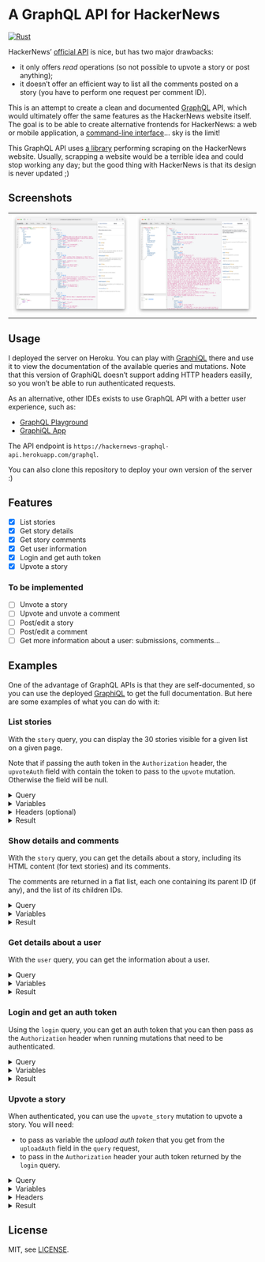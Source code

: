 # A GraphQL API for HackerNews

[![Rust](https://github.com/scastiel/hn/actions/workflows/rust.yml/badge.svg)](https://github.com/scastiel/hn/actions/workflows/rust.yml)

HackerNews’ [official API](https://github.com/HackerNews/API) is nice, but has two major drawbacks:

- it only offers _read_ operations (so not possible to upvote a story or post anything);
- it doesn’t offer an efficient way to list all the comments posted on a story (you have to perform one request per comment ID).

This is an attempt to create a clean and documented [GraphQL](https://graphql.org/) API, which would ultimately offer the same features as the HackerNews website itself. The goal is to be able to create alternative frontends for HackerNews: a web or mobile application, a [command-line interface](https://github.com/scastiel/hn/tree/main/cli)… sky is the limit!

This GraphQL API uses [a library](https://github.com/scastiel/hn/tree/main/api) performing scraping on the HackerNews website. Usually, scrapping a website would be a terrible idea and could stop working any day; but the good thing with HackerNews is that its design is never updated ;)

## Screenshots

<table>
  <tr>
    <td><img src="https://github.com/scastiel/hn/blob/main/graphql/graphiql_screenshot01.png?raw=true"/></td>
    <td><img src="https://github.com/scastiel/hn/blob/main/graphql/graphiql_screenshot02.png?raw=true"/></td>
  </tr>
</table>

## Usage

I deployed the server on Heroku. You can play with [GraphiQL](https://hackernews-graphql-api.herokuapp.com/graphiql) there and use it to view the documentation of the available queries and mutations. Note that this version of GraphiQL doesn’t support adding HTTP headers easilly, so you won’t be able to run authenticated requests.

As an alternative, other IDEs exists to use GraphQL API with a better user experience, such as:

- [GraphQL Playground](https://github.com/graphql/graphql-playground)
- [GraphiQL App](https://github.com/skevy/graphiql-app)

The API endpoint is `https://hackernews-graphql-api.herokuapp.com/graphql`.

You can also clone this repository to deploy your own version of the server :)

## Features

- [x] List stories
- [x] Get story details
- [x] Get story comments
- [x] Get user information
- [x] Login and get auth token
- [x] Upvote a story

### To be implemented

- [ ] Unvote a story
- [ ] Upvote and unvote a comment
- [ ] Post/edit a story
- [ ] Post/edit a comment
- [ ] Get more information about a user: submissions, comments…

## Examples

One of the advantage of GraphQL APIs is that they are self-documented, so you can use the deployed [GraphiQL](https://hackernews-graphql-api.herokuapp.com/graphiql) to get the full documentation. But here are some examples of what you can do with it:

### List stories

With the `story` query, you can display the 30 stories visible for a given list on a given page.

Note that if passing the auth token in the `Authorization` header, the `upvoteAuth` field with contain the token to pass to the `upvote` mutation. Otherwise the field will be null.

<details>
<summary>Query</summary>

```graphql
query GetStories($input: StoriesInListInput!) {
  stories(input: $input) {
    rank
    story {
      id
      title
      url
      urlDisplayed
      upvoteAuth
      user
      score
      date
      dateDisplayed
      commentCount
    }
  }
}
```

</details>

<details>
<summary>Variables</summary>

```json
{
  "input": {
    "list": "NEWS",
    "page": 1
  }
}
```

</details>

<details>
<summary>Headers (optional)</summary>

```
Authorization: youruser&thisisyourauthtoken
```

</details>

<details>
<summary>Result</summary>

```json
{
  "data": {
    "stories": [
      {
        "rank": 1,
        "story": {
          "id": 29432276,
          "title": "U.S. State Department phones hacked with Israeli company spyware",
          "url": "https://www.reuters.com/technology/exclusive-us-state-department-phones-hacked-with-israeli-company-spyware-sources-2021-12-03/",
          "urlDisplayed": "reuters.com",
          "upvoteAuth": null,
          "user": "amadeuspagel",
          "score": 821,
          "date": "2021-12-03 17:05:27 UTC",
          "dateDisplayed": "9 hours ago",
          "commentCount": 391
        }
      }
      // ...
    ]
  }
}
```

</details>

### Show details and comments

With the `story` query, you can get the details about a story, including its HTML content (for text stories) and its comments.

The comments are returned in a flat list, each one containing its parent ID (if any), and the list of its children IDs.

<details>
<summary>Query</summary>

```graphql
query StoryDetails($id: Int!) {
  story(id: $id) {
    story {
      id
      title
      url
      urlDisplayed
      upvoteAuth
      user
      score
      date
      dateDisplayed
      commentCount
    }
    htmlContent
    comments {
      parent
      id
      user
      date
      dateDisplayed
      htmlContent
      children
    }
  }
}
```

</details>

<details>
<summary>Variables</summary>

```json
{
  "id": 29432276
}
```

</details>

<details>
<summary>Result</summary>

```json
{
  "data": {
    "story": {
      "story": {
        "id": 29432276,
        "title": "U.S. State Department phones hacked with Israeli company spyware",
        "url": "https://www.reuters.com/technology/exclusive-us-state-department-phones-hacked-with-israeli-company-spyware-sources-2021-12-03/",
        "urlDisplayed": "reuters.com",
        "upvoteAuth": null,
        "user": "amadeuspagel",
        "score": 823,
        "date": "2021-12-03 17:05:27 UTC",
        "dateDisplayed": "9 hours ago",
        "commentCount": 393
      },
      "htmlContent": null,
      "comments": [
        {
          "parent": null,
          "id": 29434071,
          "user": "markus_zhang",
          "date": "2021-12-03 19:20:52 UTC",
          "dateDisplayed": "7 hours ago",
          "htmlContent": "This is a typical \"shadow government\" symptom. You have forces working within the government that 1) have their own agendas; 2) have connection to international communities, usually military-intelligence ones; 3) have almost zero regulation; 4) even many high ranking government officials don't know about them because they are brotherhood-like closed circles.<p>This reminds me of Operation Gladio or Propaganda Due but domestic. Same playbook, different players.\n              </p>",
          "children": [29437443, 29436527, 29434655, 29434410, 29435635]
        },
        {
          "parent": 29434071,
          "id": 29437443,
          "user": "refurb",
          "date": "2021-12-04 00:36:04 UTC",
          "dateDisplayed": "1 hour ago",
          "htmlContent": "“Shadow government” = “Deep state”?",
          "children": []
        }
        // ...
      ]
    }
  }
}
```

</details>

### Get details about a user

With the `user` query, you can get the information about a user.

<details>
<summary>Query</summary>

```graphql
query GetUser($username: String!) {
  user(id: $username) {
    id
    created
    karma
    about
  }
}
```

</details>

<details>
<summary>Variables</summary>

```json
{
  "username": "scastiel"
}
```

</details>

<details>
<summary>Result</summary>

```json
{
  "data": {
    "user": {
      "id": "scastiel",
      "created": "2019-02-16",
      "karma": 513,
      "about": "Find me on Twitter: @scastiel"
    }
  }
}
```

</details>

### Login and get an auth token

Using the `login` query, you can get an auth token that you can then pass as the `Authorization` header when running mutations that need to be authenticated.

<details>
<summary>Query</summary>

```graphql
query Login($input: AuthInput!) {
  login(input: $input) {
    token
  }
}
```

</details>

<details>
<summary>Variables</summary>

```json
{
  "input": {
    "username": "yourusername",
    "password": "yourpassword"
  }
}
```

</details>

<details>
<summary>Result</summary>

```json
{
  "data": {
    "login": {
      "token": "yourauthtoken"
    }
  }
}
```

</details>

### Upvote a story

When authenticated, you can use the `upvote_story` mutation to upvote a story. You will need:

- to pass as variable the _upload auth token_ that you get from the `uploadAuth` field in the `query` request,
- to pass in the `Authorization` header your auth token returned by the `login` query.

<details>
<summary>Query</summary>

```graphql
mutation Upvote($input: UpvoteStoryInput!) {
  upvoteStory(input: $input)
}
```

</details>

<details>
<summary>Variables</summary>

```json
{
  "input": {
    "id": 29425735,
    "upvoteAuth": "theuploadauthtoken"
  }
}
```

</details>

<details>
<summary>Headers</summary>

```
Authorization: youruser&thisisyourauthtoken
```

</details>

<details>
<summary>Result</summary>

```json
{
  "data": {
    "upvoteStory": true
  }
}
```

</details>

## License

MIT, see [LICENSE](https://github.com/scastiel/hn/blob/main/api/LICENSE).
